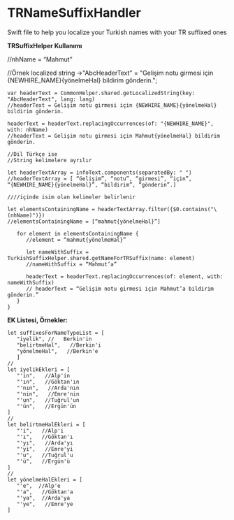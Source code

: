 # TRNameSuffixHandler
Swift file to help you localize your Turkish names with your TR suffixed ones


**TRSuffixHelper Kullanımı**

//nhName = “Mahmut”

//Örnek localized string ->"AbcHeaderText" = "Gelişim notu girmesi için {NEWHIRE_NAME}{yönelmeHal} bildirim gönderin.";
```
var headerText = CommonHelper.shared.getLocalizedString(key: "AbcHeaderText", lang: lang)
//headerText = Gelişim notu girmesi için {NEWHIRE_NAME}{yönelmeHal} bildirim gönderin.

headerText = headerText.replacingOccurrences(of: "{NEWHIRE_NAME}", with: nhName)
//headerText = Gelişim notu girmesi için Mahmut{yönelmeHal} bildirim gönderin.

//Dil Türkçe ise
//String kelimelere ayrılır

let headerTextArray = infoText.components(separatedBy: " ")
//headerTextArray = [ “Gelişim”, “notu”, “girmesi”, “için”, “{NEWHIRE_NAME}{yönelmeHal}”, “bildirim”, “gönderin”.]

////içinde isim olan kelimeler belirlenir

let elementsContainingName = headerTextArray.filter({$0.contains("\(nhName)")})
//elementsContainingName = [“mahmut{yönelmeHal}”]
            
   for element in elementsContainingName {
      //element = “mahmut{yönelmeHal}”
     
      let nameWithSuffix = TurkishSuffixHelper.shared.getNameForTRSuffix(name: element)
      //nameWithSuffix = “Mahmut’a”

      headerText = headerText.replacingOccurrences(of: element, with: nameWithSuffix)
      // headerText = “Gelişim notu girmesi için Mahmut’a bildirim gönderin.”
   }
}
```

**EK Listesi, Örnekler:**
```
let suffixesForNameTypeList = [
   "iyelik", //   Berkin'in
   "belirtmeHal",   //Berkin'i
   "yönelmeHal",   //Berkin'e
   ]
//
let iyelikEkleri = [
   "'in",   //Alp'in
   "'ın",   //Göktan'ın
   "'nın",   //Arda'nın
   "'nin",   //Emre'nin
   "'un",   //Tuğrul'un
   "'ün",   //Ergün'ün
]
//
let belirtmeHalEkleri = [
   "'i",   //Alp'i
   "'ı",   //Göktan'ı
   "'yı",   //Arda'yı
   "'yi",   //Emre'yi
   "'u",   //Tuğrul'u
   "'ü",   //Ergün'ü
]
//
let yönelmeHalEkleri = [
   "'e",  //Alp'e
   "'a",   //Göktan'a
   "'ya",  //Arda'ya
   "'ye",   //Emre'ye
]
```
